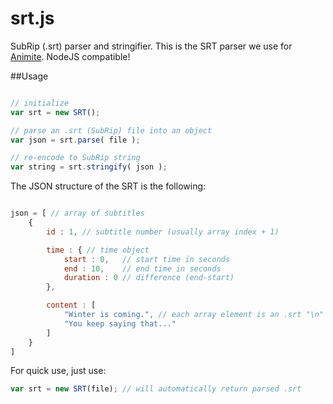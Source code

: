 srt.js
======

SubRip (.srt) parser and stringifier. This is the SRT parser we use for [Animite](http://github.com/vas/animite). NodeJS compatible!

##Usage

```javascript

// initialize
var srt = new SRT();

// parse an .srt (SubRip) file into an object
var json = srt.parse( file );

// re-encode to SubRip string
var string = srt.stringify( json );
```

The JSON structure of the SRT is the following:

```javascript

json = [ // array of subtitles
	{ 
		id : 1, // subtitle number (usually array index + 1)

		time : { // time object
			start : 0,   // start time in seconds
			end : 10,    // end time in seconds
			duration : 0 // difference (end-start)
		},

		content : [
			"Winter is coming.", // each array element is an .srt "\n"
			"You keep saying that..."
		]
	}
]

```

For quick use, just use:

```javascript
var srt = new SRT(file); // will automatically return parsed .srt
```
